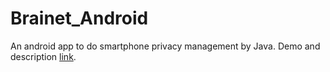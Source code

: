# Brainet_Android

An android app to do smartphone privacy management by Java.
Demo and description [link](https://drive.google.com/file/d/1pugGBPZWifWNvie21d61q1zP-2bcXQZV/view?usp=sharing).
